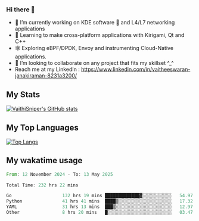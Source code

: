 ### Hi there 👋

- 🔭 I’m currently working on KDE software 💓 and L4/L7 networking applications 
- 📖 Learning to make cross-platform applications with Kirigami, Qt and C++
- 🕸️ Exploring eBPF/DPDK, Envoy and instrumenting Cloud-Native applications. 
- 👯 I’m looking to collaborate on any project that fits my skillset ^_^
- Reach me at my LinkedIn : https://www.linkedin.com/in/vaitheeswaran-janakiraman-8231a3200/

## My Stats
[![VaithiSniper's GitHub stats](https://github-readme-stats.vercel.app/api?username=VaithiSniper&hide=stars&theme=radical)](https://github.com/anuraghazra/github-readme-stats)

## My Top Languages

[![Top Langs](https://github-readme-stats.vercel.app/api/top-langs/?username=VaithiSniper&layout=compact)](https://github.com/anuraghazra/github-readme-stats)

## My wakatime usage

<!--START_SECTION:waka-->

```rust
From: 12 November 2024 - To: 13 May 2025

Total Time: 232 hrs 22 mins

Go                   132 hrs 19 mins █████████████▓░░░░░░░░░░░   54.97 %
Python               41 hrs 41 mins  ████▒░░░░░░░░░░░░░░░░░░░░   17.32 %
YAML                 31 hrs 13 mins  ███▒░░░░░░░░░░░░░░░░░░░░░   12.97 %
Other                8 hrs 20 mins   █░░░░░░░░░░░░░░░░░░░░░░░░   03.47 %
```

<!--END_SECTION:waka-->
